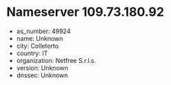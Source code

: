 # Nameserver 109.73.180.92

* as_number: 49924
* name: Unknown
* city: Colletorto
* country: IT
* organization: Netfree S.r.l.s.
* version: Unknown
* dnssec: Unknown
